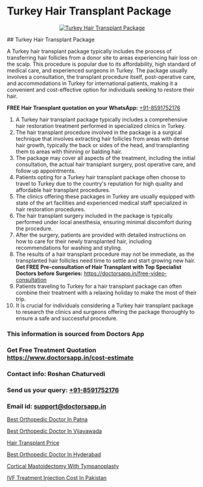 # Turkey Hair Transplant Package

<p align="center">
  <a href="https://doctorsapp.co.in/treatment/hair-transplant">
    <img src="https://doctorsapp.co.in/uploads/treatment_image/transplant.jpg" alt="Turkey Hair Transplant Package">
  </a>
</p>
## Turkey Hair Transplant Package

A Turkey hair transplant package typically includes the process of transferring hair follicles from a donor site to areas experiencing hair loss on the scalp. This procedure is popular due to its affordability, high standard of medical care, and experienced surgeons in Turkey. The package usually involves a consultation, the transplant procedure itself, post-operative care, and accommodations in Turkey for international patients, making it a convenient and cost-effective option for individuals seeking to restore their hair.

**FREE Hair Transplant quotation on your WhatsApp:**  [+91-8591752176](https://api.whatsapp.com/send?phone=8591752176)

1) A Turkey hair transplant package typically includes a comprehensive hair restoration treatment performed in specialized clinics in Turkey.
2) The hair transplant procedure involved in the package is a surgical technique that involves extracting hair follicles from areas with dense hair growth, typically the back or sides of the head, and transplanting them to areas with thinning or balding hair.
3) The package may cover all aspects of the treatment, including the initial consultation, the actual hair transplant surgery, post operative care, and follow up appointments.
4) Patients opting for a Turkey hair transplant package often choose to travel to Turkey due to the country's reputation for high quality and affordable hair transplant procedures.
5) The clinics offering these packages in Turkey are usually equipped with state of the art facilities and experienced medical staff specialized in hair restoration procedures.
6) The hair transplant surgery included in the package is typically performed under local anesthesia, ensuring minimal discomfort during the procedure.
7) After the surgery, patients are provided with detailed instructions on how to care for their newly transplanted hair, including recommendations for washing and styling.
8) The results of a hair transplant procedure may not be immediate, as the transplanted hair follicles need time to settle and start growing new hair.
**Get FREE Pre-consultation of Hair Transplant with Top Specialist Doctors before Surgeries:** https://doctorsapp.in/free-video-consultation
9) Patients traveling to Turkey for a hair transplant package can often combine their treatment with a relaxing holiday to make the most of their trip.
10) It is crucial for individuals considering a Turkey hair transplant package to research the clinics and surgeons offering the package thoroughly to ensure a safe and successful procedure.

### This information is sourced from Doctors App 
### Get Free Treatment Quotation https://www.doctorsapp.in/cost-estimate
### Contact info: Roshan Chaturvedi 
### Send us your query: [+91-8591752176](https://api.whatsapp.com/send?phone=8591752176) 
### Email id: support@doctorsapp.in

[Best Orthopedic Doctor In Patna](https://www.linkedin.com/pulse/best-orthopedic-doctor-patna-doctorsapp-chittagong-hiwte?trackingId=09ItkcHbLtJ1qnKSBpsf4w%3D%3D&lipi=urn%3Ali%3Apage%3Ad_flagship3_company_admin%3BddPc4oDaSTuh6mJcYb9fAg%3D%3D)

[Best Orthopedic Doctor In Vijayawada](https://www.linkedin.com/pulse/best-orthopedic-doctor-vijayawada-doctorsappin-ocfjc?trackingId=iMTGOvJ5%2F3111D3R3YOhrg%3D%3D&lipi=urn%3Ali%3Apage%3Ad_flagship3_company_admin%3BcTUR6naWQkWjeA%2BR15noZQ%3D%3D)

[Hair Transplant Price](https://medium.com/@vimalrana22/hair-transplant-price-33dfad2110a2)

[Best Orthopedic Doctor In Hyderabad](https://medium.com/@vanshmehar12/best-orthopedic-doctor-in-hyderabad-c89ac751481d)

[Cortical Mastoidectomy With Tympanoplasty](https://doctors-apps.github.io/doctorsapp/cortical-mastoidectomy-with-tympanoplasty)

[IVF Treatment Injection Cost In Pakistan](https://doctors-apps.github.io/doctorsapp/ivf-treatment-injection-cost-in-pakistan)

